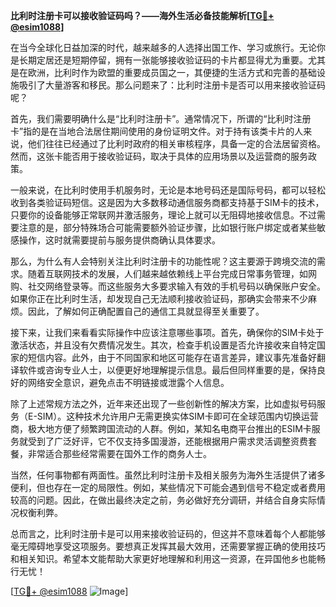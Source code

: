 **比利时注册卡可以接收验证码吗？——海外生活必备技能解析[[TG💪+ @esim1088](https://t.me/s/esim1088)]**

在当今全球化日益加深的时代，越来越多的人选择出国工作、学习或旅行。无论你是长期定居还是短期停留，拥有一张能够接收验证码的卡片都显得尤为重要。尤其是在欧洲，比利时作为欧盟的重要成员国之一，其便捷的生活方式和完善的基础设施吸引了大量游客和移民。那么问题来了：比利时注册卡是否可以用来接收验证码呢？

首先，我们需要明确什么是“比利时注册卡”。通常情况下，所谓的“比利时注册卡”指的是在当地合法居住期间使用的身份证明文件。对于持有该类卡片的人来说，他们往往已经通过了比利时政府的相关审核程序，具备一定的合法居留资格。然而，这张卡能否用于接收验证码，取决于具体的应用场景以及运营商的服务政策。

一般来说，在比利时使用手机服务时，无论是本地号码还是国际号码，都可以轻松收到各类验证码短信。这是因为大多数移动通信服务商都支持基于SIM卡的技术，只要你的设备能够正常联网并激活服务，理论上就可以无阻碍地接收信息。不过需要注意的是，部分特殊场合可能需要额外验证步骤，比如银行账户绑定或者某些敏感操作，这时就需要提前与服务提供商确认具体要求。

那么，为什么有人会特别关注比利时注册卡的功能性呢？这主要源于跨境交流的需求。随着互联网技术的发展，人们越来越依赖线上平台完成日常事务管理，如网购、社交网络登录等。而这些服务大多要求输入有效的手机号码以确保账户安全。如果你正在比利时生活，却发现自己无法顺利接收验证码，那确实会带来不少麻烦。因此，了解如何正确配置自己的通信工具就显得至关重要了。

接下来，让我们来看看实际操作中应该注意哪些事项。首先，确保你的SIM卡处于激活状态，并且没有欠费情况发生。其次，检查手机设置是否允许接收来自特定国家的短信内容。此外，由于不同国家和地区可能存在语言差异，建议事先准备好翻译软件或咨询专业人士，以便更好地理解提示信息。最后但同样重要的是，保持良好的网络安全意识，避免点击不明链接或泄露个人信息。

除了上述常规方法之外，近年来还出现了一些创新性的解决方案，比如虚拟号码服务（E-SIM）。这种技术允许用户无需更换实体SIM卡即可在全球范围内切换运营商，极大地方便了频繁跨国流动的人群。例如，某知名电商平台推出的ESIM卡服务就受到了广泛好评，它不仅支持多国漫游，还能根据用户需求灵活调整资费套餐，非常适合那些经常需要在国外工作的商务人士。

当然，任何事物都有两面性。虽然比利时注册卡及相关服务为海外生活提供了诸多便利，但也存在一定的局限性。例如，某些情况下可能会遇到信号不稳定或者费用较高的问题。因此，在做出最终决定之前，务必做好充分调研，并结合自身实际情况权衡利弊。

总而言之，比利时注册卡是可以用来接收验证码的，但这并不意味着每个人都能够毫无障碍地享受这项服务。要想真正发挥其最大效用，还需要掌握正确的使用技巧和相关知识。希望本文能帮助大家更好地理解和利用这一资源，在异国他乡也能畅行无忧！

[[TG💪+ @esim1088](https://t.me/s/esim1088) ![Image](https://i.postimg.cc/4NQfJmqS/Snipaste-2025-05-13-00-14-12.png)]
